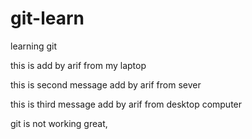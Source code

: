 git-learn
=========

learning git


this is add by arif from my laptop

this is second message add by arif from sever

this is third message add by arif from desktop computer


git is not working great, 
